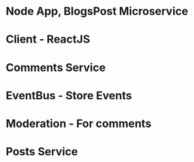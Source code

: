 # Node App, BlogsPost Microservice

# Client - ReactJS

# Comments Service

# EventBus - Store Events

# Moderation - For comments

# Posts Service